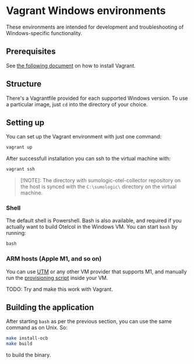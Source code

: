 # Vagrant Windows environments

These environments are intended for development and troubleshooting of Windows-specific functionality.

## Prerequisites

See [the following document](../README.md) on how to install Vagrant.

## Structure

There's a Vagrantfile provided for each supported Windows version. To use a particular image, just `cd` into the
directory of your choice.

## Setting up

You can set up the Vagrant environment with just one command:

```bash
vagrant up
```

After successfull installation you can ssh to the virtual machine with:

```bash
vagrant ssh
```

> [!NOTE]:
> The directory with sumologic-otel-collector repository on the host is synced with the `C:\sumologic\` directory on the virtual machine.

### Shell

The default shell is Powershell. Bash is also available, and required if you actually want to build Otelcol in the
Windows VM. You can start `bash` by running:

```powershell
bash
```

### ARM hosts (Apple M1, and so on)

You can use [UTM](https://mac.getutm.app/) or any other VM provider that supports M1, and manually run the [provisioning script](provision.ps1) inside
your VM.

TODO: Try and make this work with Vagrant.

## Building the application

After starting `bash` as per the previous section, you can use the same command as on Unix. So:

```bash
make install-ocb
make build
```

to build the binary.

